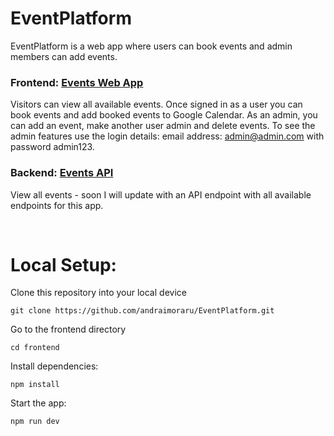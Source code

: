 # EventPlatform

EventPlatform is a web app where users can book events and admin members can add events. 

### Frontend: <a href="https://checkmyevents.netlify.app//"> Events Web App</a>
Visitors can view all available events. Once signed in as a user you can book events and add booked events to Google Calendar. As an admin, you can add an event, make another user admin and delete events. To see the admin features use the login details: email address: admin@admin.com with password admin123. 

### Backend: <a href="https://events-sihs.onrender.com/events"> Events API</a>
View all events - soon I will update with an API endpoint with all available endpoints for this app.

<br />

# Local Setup:

Clone this repository into your local device
```
git clone https://github.com/andraimoraru/EventPlatform.git
```

Go to the frontend directory
```
cd frontend
```

Install dependencies:
```
npm install
```


Start the app:
```
npm run dev
```

<br />

